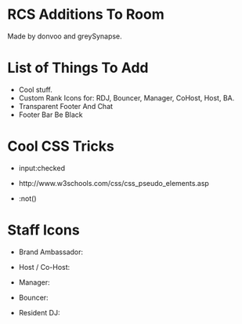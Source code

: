 <h1>RCS Additions To Room</h1>
Made by donvoo and greySynapse.

<h1>List of Things To Add</h1>
<ul>
  <li>
    Cool stuff.
  </li>
  <li>
    Custom Rank Icons for: RDJ, Bouncer, Manager, CoHost, Host, BA.
  </li>
  <li>
    Transparent Footer And Chat
  </li>
  <li>
    Footer Bar Be Black
  </li>
</ul>

<h1>Cool CSS Tricks</h1>
<ul>
  <li>
    <p>input:checked</p>
  </li>
  <li>
    <p>http://www.w3schools.com/css/css_pseudo_elements.asp</p>
  </li>
  <li>
    <p>:not()</p>
  </li>
</ul>

<h1>Staff Icons</h1>
<ul>
  <li><p>Brand Ambassador: <img href="http://i.imgur.com/HWucg1Is.jpg"/></p></li>
  <li><p>Host / Co-Host: <img href="http://i.imgur.com/HWucg1Is.jpg"/></p></li>
  <li><p>Manager: <img href="http://i.imgur.com/HWucg1Is.jpg"/></p></li>
  <li><p>Bouncer: <img href="http://i.imgur.com/HWucg1Is.jpg"/></p></li>
  <li><p>Resident DJ: <img href="http://i.imgur.com/HWucg1Is.jpg"/></p></li>
</ul>
